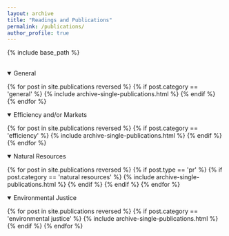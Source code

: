 ```yaml
---
layout: archive
title: "Readings and Publications"
permalink: /publications/
author_profile: true
---
```


<!-- Table 1 from paper, Course Topics: Market failure, efficiency and/or markets, climate change, market solutions, natural resources, valuation, non-market valuation, benefit/cost analysis, growth and/or development, environmental justice, population -->



{% include base_path %}

<br>

<details open>
<summary>
General
</summary>

{% for post in site.publications reversed %}
    {% if post.category == 'general' %}
      {% include archive-single-publications.html %}
    {% endif %}
{% endfor %}

</details>


<details open>
<summary class="id1">
Efficiency and/or Markets
</summary>

{% for post in site.publications reversed %}
  {% if post.category == 'efficiency' %}
    {% include archive-single-publications.html %}
  {% endif %}
{% endfor %}

</details>


<details open>
<summary class="id2">
Natural Resources
</summary>

{% for post in site.publications reversed %}
  {% if post.type == 'pr' %}
    {% if post.category == 'natural resources' %}
    {% include archive-single-publications.html %}
    {% endif %}
  {% endif %}
{% endfor %}

</details>

<details open>
<summary>
Environmental Justice
</summary>

{% for post in site.publications reversed %}
    {% if post.category == 'environmental justice' %}
      {% include archive-single-publications.html %}
    {% endif %}
{% endfor %}

</details>





